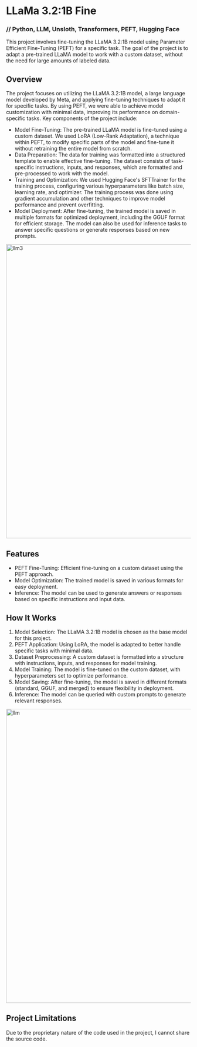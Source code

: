 # LLaMa 3.2:1B Fine
### // Python, LLM, Unsloth, Transformers, PEFT, Hugging Face

This project involves fine-tuning the LLaMA 3.2:1B model using Parameter Efficient Fine-Tuning (PEFT) for a specific task. The goal of the project is to adapt a pre-trained LLaMA model to work with a custom dataset, without the need for large amounts of labeled data.

## Overview

The project focuses on utilizing the LLaMA 3.2:1B model, a large language model developed by Meta, and applying fine-tuning techniques to adapt it for specific tasks. By using PEFT, we were able to achieve model customization with minimal data, improving its performance on domain-specific tasks.
Key components of the project include:
- Model Fine-Tuning: The pre-trained LLaMA model is fine-tuned using a custom dataset. We used LoRA (Low-Rank Adaptation), a technique within PEFT, to modify specific parts of the model and fine-tune it without retraining the entire model from scratch.
- Data Preparation: The data for training was formatted into a structured template to enable effective fine-tuning. The dataset consists of task-specific instructions, inputs, and responses, which are formatted and pre-processed to work with the model.
- Training and Optimization: We used Hugging Face's SFTTrainer for the training process, configuring various hyperparameters like batch size, learning rate, and optimizer. The training process was done using gradient accumulation and other techniques to improve model performance and prevent overfitting.
- Model Deployment: After fine-tuning, the trained model is saved in multiple formats for optimized deployment, including the GGUF format for efficient storage. The model can also be used for inference tasks to answer specific questions or generate responses based on new prompts.

<div style="display: flex; justify-content: space-between; align-items: center;">
  <img src="llm3.png" alt="llm3" width="800">
</div>

## Features
- PEFT Fine-Tuning: Efficient fine-tuning on a custom dataset using the PEFT approach.
- Model Optimization: The trained model is saved in various formats for easy deployment.
- Inference: The model can be used to generate answers or responses based on specific instructions and input data.

## How It Works
1. Model Selection: The LLaMA 3.2:1B model is chosen as the base model for this project.
2. PEFT Application: Using LoRA, the model is adapted to better handle specific tasks with minimal data.
3. Dataset Preprocessing: A custom dataset is formatted into a structure with instructions, inputs, and responses for model training.
4. Model Training: The model is fine-tuned on the custom dataset, with hyperparameters set to optimize performance.
5. Model Saving: After fine-tuning, the model is saved in different formats (standard, GGUF, and merged) to ensure flexibility in deployment.
6. Inference: The model can be queried with custom prompts to generate relevant responses.

<div style="display: flex; justify-content: space-between; align-items: center;">
  <img src="llm.png" alt="llm" width="800">
</div>

## Project Limitations
Due to the proprietary nature of the code used in the project, I cannot share the source code.
